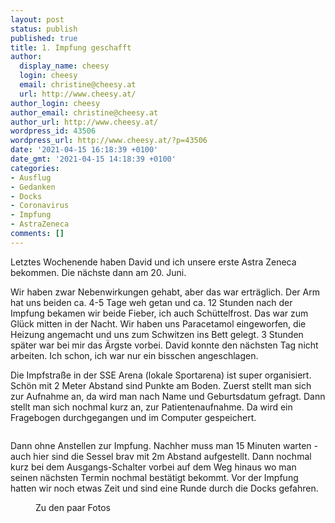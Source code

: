 ```yaml
---
layout: post
status: publish
published: true
title: 1. Impfung geschafft
author:
  display_name: cheesy
  login: cheesy
  email: christine@cheesy.at
  url: http://www.cheesy.at/
author_login: cheesy
author_email: christine@cheesy.at
author_url: http://www.cheesy.at/
wordpress_id: 43506
wordpress_url: http://www.cheesy.at/?p=43506
date: '2021-04-15 16:18:39 +0100'
date_gmt: '2021-04-15 14:18:39 +0100'
categories:
- Ausflug
- Gedanken
- Docks
- Coronavirus
- Impfung
- AstraZeneca
comments: []
---
```

<!-- wp:paragraph -->
Letztes Wochenende haben David und ich unsere erste Astra Zeneca bekommen. Die nächste dann am 20. Juni.
<!-- /wp:paragraph -->
<!-- wp:paragraph -->
Wir haben zwar Nebenwirkungen gehabt, aber das war erträglich. Der Arm hat uns beiden ca. 4-5 Tage weh getan und ca. 12 Stunden nach der Impfung bekamen wir beide Fieber, ich auch Schüttelfrost. Das war zum Glück mitten in der Nacht. Wir haben uns Paracetamol eingeworfen, die Heizung angemacht und uns zum Schwitzen ins Bett gelegt. 3 Stunden später war bei mir das Ärgste vorbei. David konnte den nächsten Tag nicht arbeiten. Ich schon, ich war nur ein bisschen angeschlagen.
<!-- /wp:paragraph -->
<!-- wp:paragraph -->
Die Impfstraße in der SSE Arena (lokale Sportarena) ist super organisiert. Schön mit 2 Meter Abstand sind Punkte am Boden. Zuerst stellt man sich zur Aufnahme an, da wird man nach Name und Geburtsdatum gefragt. Dann stellt man sich nochmal kurz an, zur Patientenaufnahme. Da wird ein Fragebogen durchgegangen und im Computer gespeichert.
<!-- /wp:paragraph -->
<!-- wp:image {"id":43501} -->
<figure class="wp-block-image"><img src="{% link _fotos/leben-in-belfast/2021/astra-zeneca/AstraZeneca-004.jpg %}" alt="" class="wp-image-43501"></figure>
<!-- /wp:image -->
<!-- wp:paragraph -->
Dann ohne Anstellen zur Impfung. Nachher muss man 15 Minuten warten - auch hier sind die Sessel brav mit 2m Abstand aufgestellt. Dann nochmal kurz bei dem Ausgangs-Schalter vorbei auf dem Weg hinaus wo man seinen nächsten Termin nochmal bestätigt bekommt.
<!-- /wp:paragraph -->
<!-- wp:paragraph -->
Vor der Impfung hatten wir noch etwas Zeit und sind eine Runde durch die Docks gefahren.
<!-- /wp:paragraph -->
<!-- wp:image {"id":43499,"linkDestination":"custom"} -->
<figure class="wp-block-image"><a href="{% link _fotos/leben-in-belfast/2021/astra-zeneca/index.md %}"><img src="{% link _fotos/leben-in-belfast/2021/astra-zeneca/AstraZeneca-002.jpg %}" alt="" class="wp-image-43499"></a><br>
<figcaption>Zu den paar Fotos</figcaption>
</figure>
<!-- /wp:image -->

